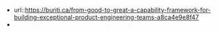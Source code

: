 - url::https://buriti.ca/from-good-to-great-a-capability-framework-for-building-exceptional-product-engineering-teams-a8ca4e9e8f47
-